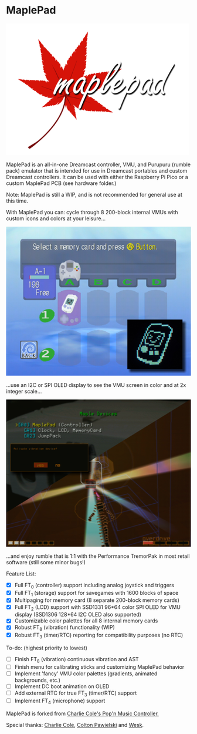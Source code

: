 # MaplePad<br/>

<img src="maplepad_logo_shadow.png" width="500">

MaplePad is an all-in-one Dreamcast controller, VMU, and Purupuru (rumble pack) emulator that is intended for use in Dreamcast portables and custom Dreamcast controllers. It can be used with either the Raspberry Pi Pico or a custom MaplePad PCB (see hardware folder.) 

Note: MaplePad is still a WIP, and is not recommended for general use at this time.

With MaplePad you can: cycle through 8 200-block internal VMUs with custom icons and colors at your leisure...

<img src="vmu.png" width="750">

...use an I2C or SPI OLED display to see the VMU screen in color and at 2x integer scale...

<img src="purupuru.png" width="750">

...and enjoy rumble that is 1:1 with the Performance TremorPak in most retail software (still some minor bugs!)

Feature List:
- [x] Full FT<sub>0</sub> (controller) support including analog joystick and triggers
- [x] Full FT<sub>1</sub> (storage) support for savegames with 1600 blocks of space
- [x] Multipaging for memory card (8 separate 200-block memory cards)
- [x] Full FT<sub>2</sub> (LCD) support with SSD1331 96\*64 color SPI OLED for VMU display (SSD1306 128\*64 I2C OLED also supported)
- [x] Customizable color palettes for all 8 internal memory cards
- [x] Robust FT<sub>8</sub> (vibration) functionality (WIP)
- [x] Robust FT<sub>3</sub> (timer/RTC) reporting for compatibility purposes (no RTC)

To-do: (highest priority to lowest)
- [ ] Finish FT<sub>8</sub> (vibration) continuous vibration and AST
- [ ] Finish menu for calibrating sticks and customizing MaplePad behavior
- [ ] Implement 'fancy' VMU color palettes (gradients, animated backgrounds, etc.)
- [ ] Implement DC boot animation on OLED
- [ ] Add external RTC for true FT<sub>3</sub> (timer/RTC) support
- [ ] Implement FT<sub>4</sub> (microphone) support

MaplePad is forked from [Charlie Cole's Pop'n Music Controller.](https://github.com/charcole/Dreamcast-PopnMusic)

Special thanks: [Charlie Cole](https://github.com/charcole), [Colton Pawielski](https://github.com/cepawiel) and [Wesk](https://www.youtube.com/channel/UCYAwbbBxi5_LK8WVrD10SUw).
